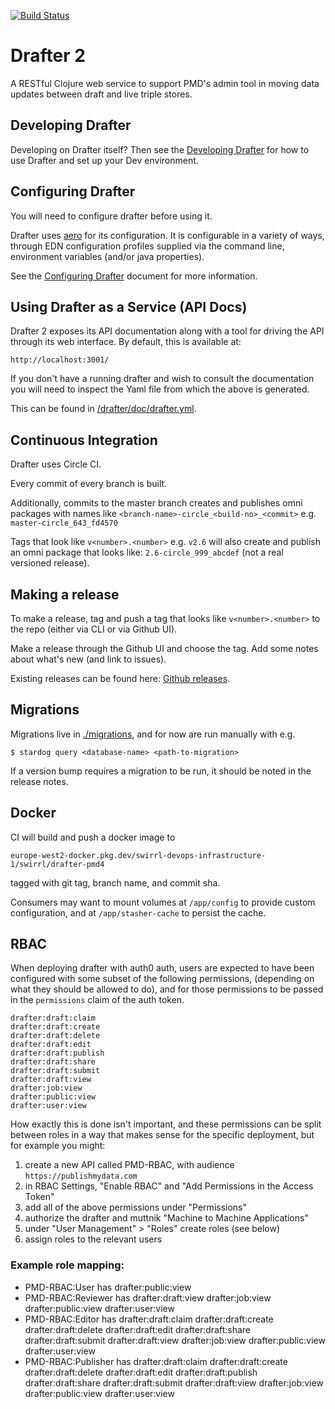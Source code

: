 [![Build Status](https://travis-ci.com/Swirrl/drafter.svg?token=RcApqLo51DL6VpVysv8Q&branch=master)](https://travis-ci.com/Swirrl/drafter)

# Drafter 2

A RESTful Clojure web service to support PMD's admin tool in moving data updates between draft and live triple stores.

## Developing Drafter

Developing on Drafter itself?  Then see the [Developing
Drafter](/drafter/doc/developing-drafter.md) for how to use Drafter
and set up your Dev environment.

## Configuring Drafter

You will need to configure drafter before using it.

Drafter uses [aero](https://github.com/juxt/aero) for its configuration. It is configurable in a variety of ways, through EDN configuration profiles supplied via the command line, environment variables (and/or java properties).

See the [Configuring Drafter](https://github.com/Swirrl/drafter/blob/master/drafter/doc/configuring-drafter.org) document for more information.

## Using Drafter as a Service (API Docs)

Drafter 2 exposes its API documentation along with a tool for driving
the API through its web interface. By default, this is available at:

    http://localhost:3001/

If you don't have a running drafter and wish to consult the
documentation you will need to inspect the Yaml file from which the above is generated.

This can be found in [/drafter/doc/drafter.yml](/drafter/doc/drafter.yml).

## Continuous Integration

Drafter uses Circle CI. 

Every commit of every branch is built.

Additionally, commits to the master branch creates and publishes omni packages with names like `<branch-name>-circle_<build-no>_<commit>` e.g. `master-circle_643_fd4570`

Tags that look like `v<number>.<number>` e.g. `v2.6` will also create and publish an omni package that looks like: `2.6-circle_999_abcdef` (not a real versioned release).

## Making a release

To make a release, tag and push a tag that looks like `v<number>.<number>` to the repo (either via CLI or via Github UI).

Make a release through the Github UI and choose the tag. Add some notes about what's new (and link to issues).

Existing releases can be found here: [Github releases](https://github.com/Swirrl/drafter/releases).


## Migrations

Migrations live in [./migrations](./migrations), and for now are run manually
with e.g.

```
$ stardog query <database-name> <path-to-migration>
```

If a version bump requires a migration to be run, it should be noted in the
release notes.

## Docker

CI will build and push a docker image to

```
europe-west2-docker.pkg.dev/swirrl-devops-infrastructure-1/swirrl/drafter-pmd4
```

tagged with git tag, branch name, and commit sha.

Consumers may want to mount volumes at `/app/config` to provide custom
configuration, and at `/app/stasher-cache` to persist the cache.

## RBAC

When deploying drafter with auth0 auth, users are expected to have been
configured with some subset of the following permissions, (depending on what
they should be allowed to do), and for those permissions to be passed in the
`permissions` claim of the auth token.

```
drafter:draft:claim
drafter:draft:create
drafter:draft:delete
drafter:draft:edit
drafter:draft:publish
drafter:draft:share
drafter:draft:submit
drafter:draft:view
drafter:job:view
drafter:public:view
drafter:user:view
```

How exactly this is done isn't important, and these permissions can be split
between roles in a way that makes sense for the specific deployment, but for
example you might:

1. create a new API called PMD-RBAC, with audience `https://publishmydata.com`
2. in RBAC Settings, "Enable RBAC" and "Add Permissions in the Access Token"
3. add all of the above permissions under "Permissions"
4. authorize the drafter and muttnik "Machine to Machine Applications"
5. under "User Management" > "Roles" create roles (see below)
6. assign roles to the relevant users

### Example role mapping:

- PMD-RBAC:User has drafter:public:view
- PMD-RBAC:Reviewer has drafter:draft:view drafter:job:view drafter:public:view
  drafter:user:view
- PMD-RBAC:Editor has drafter:draft:claim drafter:draft:create
  drafter:draft:delete drafter:draft:edit drafter:draft:share
  drafter:draft:submit drafter:draft:view drafter:job:view drafter:public:view
  drafter:user:view
- PMD-RBAC:Publisher has drafter:draft:claim drafter:draft:create
  drafter:draft:delete drafter:draft:edit drafter:draft:publish
  drafter:draft:share drafter:draft:submit drafter:draft:view drafter:job:view
  drafter:public:view drafter:user:view

